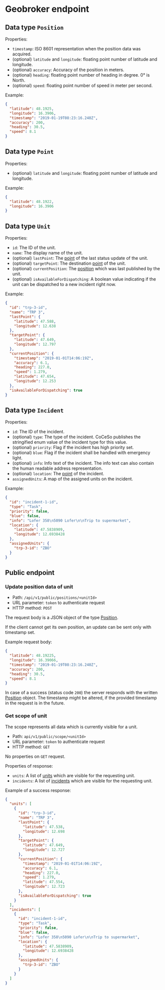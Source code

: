 # Geobroker endpoint

## Data type `Position`

Properties:

* `timestamp`: ISO 8601 representation when the position data was acquired.
* (optional) `latitude` and `longitude`: floating point number of latitude and longitude.
* (optional) `accuracy`: Accuracy of the position in meters.
* (optional) `heading`: floating point number of heading in degree. 0° is North.
* (optional) `speed`: floating point number of speed in meter per second.

Example:

```json
{
  "latitude": 48.1925,
  "longitude": 16.3906,
  "timestamp": "2019-01-19T08:23:16.240Z",
  "accuracy": 200,
  "heading": 30.5,
  "speed": 8.1
}
```

## Data type `Point`

Properties:

* (optional) `latitude` and `longitude`: floating point number of latitude and longitude.

Example:

```json
{
  "latitude": 48.1922,
  "longitude": 16.3906
}
```

## Data type `Unit`

Properties:

* `id`: The ID of the unit.
* `name`: The display name of the unit.
* (optional) `lastPoint`: The [point] of the last status update of the unit.
* (optional) `targetPoint`: The destination [point] of the unit.
* (optional) `currentPosition`: The [position] which was last published by the unit.
* (optional) `isAvailableForDispatching`: A boolean value indicating if the unit can be dispatched to a new incident right now.

Example:

```json
{
  "id": "trp-3-id",
  "name": "TRP 3",
  "lastPoint": {
    "latitude": 47.588,
    "longitude": 12.638
  },
  "targetPoint": {
    "latitude": 47.649,
    "longitude": 12.797
  },
  "currentPosition": {
    "timestamp": "2019-01-01T14:06:19Z",
    "accuracy": 6.1,
    "heading": 227.0,
    "speed": 1.279,
    "latitude": 47.654,
    "longitude": 12.253
  },
  "isAvailableForDispatching": true
}
```

## Data type `Incident`

Properties:

* `id`: The ID of the incident.
* (optional) `type`: The type of the incident. CoCeSo publishes the stringified enum value of the incident type for this value.
* (optional) `priority`: Flag if the incident has high priority set.
* (optional) `blue`: Flag if the incident shall be handled with emergency light.
* (optional) `info`: Info text of the incident. The info text can also contain the human readable address representation.
* (optional) `location`: The [point] of the incident.
* `assignedUnits`: A map of the assigned units on the incident.

Example:

```json
{
  "id": "incident-1-id",
  "type": "Task",
  "priority": false,
  "blue": false,
  "info": "Lofer 358\n5090 Lofer\n\nTrip to supermarket",
  "location": {
    "latitude": 47.5838909,
    "longitude": 12.6938428
  },
  "assignedUnits": {
    "trp-3-id": "ZBO"
  }
}
```

## Public endpoint

### Update position data of unit

* Path: `/api/v1/public/positions/<unitId>`
* URL parameter: `token` to authenticate request
* HTTP method: `POST`

The request body is a JSON object of the type [Position].

If the client cannot get its own position, an update can be sent only with timestamp set.

Example request body:

```json
{
  "latitude": 48.19225,
  "longitude": 16.39066,
  "timestamp": "2019-01-19T08:23:16.240Z",
  "accuracy": 200,
  "heading": 30.5,
  "speed": 8.1
}
```

In case of a success (status code `200`) the server responds with the written [Position] object.
The timestamp might be altered, if the provided timestamp in the request is in the future.

### Get scope of unit

The scope represents all data which is currently visible for a unit.

* Path: `api/v1/public/scope/<unitId>`
* URL parameter: `token` to authenticate request
* HTTP method: `GET`

No properties on `GET` request.

Properties of response:

* `units`: A list of [units](#data-type-unit) which are visible for the requesting unit.
* `incidents`: A list of [incidents](#data-type-incident) which are visible for the requesting unit.

Example of a success response:

```json
{
  "units": [
    {
      "id": "trp-3-id",
      "name": "TRP 3",
      "lastPoint": {
        "latitude": 47.538,
        "longitude": 12.698
      },
      "targetPoint": {
        "latitude": 47.649,
        "longitude": 12.727
      },
      "currentPosition": {
        "timestamp": "2019-01-01T14:06:19Z",
        "accuracy": 6.1,
        "heading": 227.0,
        "speed": 1.279,
        "latitude": 47.554,
        "longitude": 12.723
      },
      "isAvailableForDispatching": true
    }
  ],
  "incidents": [
    {
      "id": "incident-1-id",
      "type": "Task",
      "priority": false,
      "blue": false,
      "info": "Lofer 358\n5090 Lofer\n\nTrip to supermarket",
      "location": {
        "latitude": 47.5838909,
        "longitude": 12.6938428
      },
      "assignedUnits": {
        "trp-3-id": "ZBO"
      }
    }
  ]
}
```

[Position]: #data-type-position
[position]: #data-type-position
[point]: #data-type-point